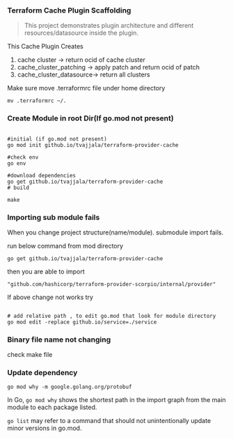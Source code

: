 
### Terraform Cache Plugin Scaffolding

> This project demonstrates plugin architecture and different resources/datasource inside the plugin.


This Cache Plugin Creates
1. cache cluster ->  return ocid of cache cluster
2. cache_cluster_patching  -> apply patch and return ocid of patch
3. cache_cluster_datasource-> return all clusters

Make sure move .terraformrc file under home directory

```shell
mv .terraformrc ~/.
```

### Create Module in root Dir(If go.mod not present)

```shell

#initial (if go.mod not present)
go mod init github.io/tvajjala/terraform-provider-cache

#check env
go env 

#download dependencies
go get github.io/tvajjala/terraform-provider-cache
# build

make 
```

### Importing sub module fails 

When you change project structure(name/module). submodule import fails. 

run below command from mod directory

```shell
go get github.io/tvajjala/terraform-provider-cache
```
then you are able to import 

`"github.com/hashicorp/terraform-provider-scorpio/internal/provider"`

If above change not works try 
```shell

# add relative path , to edit go.mod that look for module directory
go mod edit -replace github.io/service=./service
```

### Binary file name not changing

check make file

### Update dependency

```shell
go mod why -m google.golang.org/protobuf
```

In Go, `go mod why` shows the shortest path in the import graph from the main module to each package listed.

`go list` may refer to a command that should not unintentionally update minor versions in go.mod.

